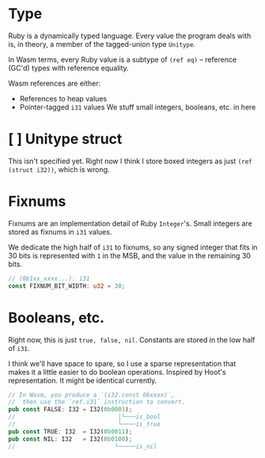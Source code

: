 
# Type
Ruby is a dynamically typed language. 
Every value the program deals with is, in theory, a member of the tagged-union type `Unitype`.

In Wasm terms, every Ruby value is a subtype of `(ref eq)` – reference (GC'd) types with reference equality.

Wasm references are either:
- References to heap values
- Pointer-tagged `i31` values
	We stuff small integers, booleans, etc. in here

# [ ] Unitype struct
This isn't specified yet. Right now I think I store boxed integers as just `(ref (struct i32))`, which is wrong.

# Fixnums
Fixnums are an implementation detail of Ruby `Integer`'s.
Small integers are stored as fixnums in `i31` values.

We dedicate the high half of `i31` to fixnums, so any signed integer that fits in 30 bits is represented with `1` in the MSB, and the value in the remaining 30 bits.
```rust
// (0b1xx_xxxx...): i31  
const FIXNUM_BIT_WIDTH: u32 = 30;
```

# Booleans, etc.
Right now, this is just `true, false, nil`.
Constants are stored in the low half of `i31`.

I think we'll have space to spare, so I use a sparse representation that makes it a little easier to do boolean operations.
Inspired by Hoot's representation. It might be identical currently.
```rust
// In Wasm, you produce a `(i32.const 0bxxxx)`,
//  then use the `ref.i31` instruction to convert.
pub const FALSE: I32 = I32(0b0001);  
//                             │└───is_bool
//                             └────is_true
pub const TRUE: I32  = I32(0b0011);  
pub const NIL: I32   = I32(0b0100);
//                            └─────is_nil
```
